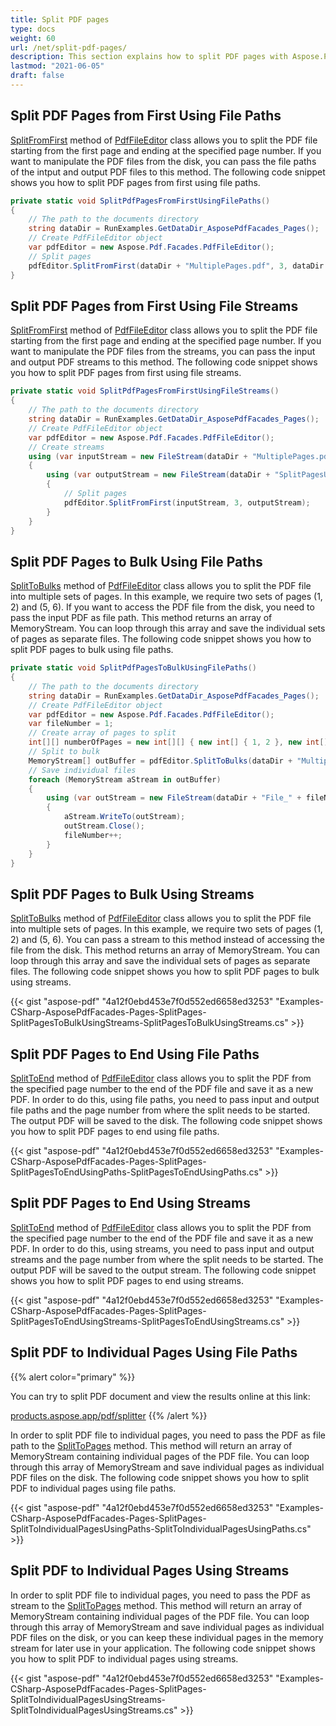 ```yaml
---
title: Split PDF pages
type: docs
weight: 60
url: /net/split-pdf-pages/
description: This section explains how to split PDF pages with Aspose.PDF Facades using PdfFileEditor class.
lastmod: "2021-06-05"
draft: false
---
```

<script type="application/ld+json">
{
    "@context": "https://schema.org",
    "@type": "TechArticle",
    "headline": "Split PDF pages",
    "alternativeHeadline": "Effortlessly Split PDF Pages via File Paths and Streams",
    "abstract": "The new Split PDF Pages feature in Aspose.PDF for .NET allows users to efficiently divide PDF documents into various segments using the PdfFileEditor class. This functionality supports splitting from the first page to a specified page, splitting into bulk sets, and even isolating individual pages, all through file paths or streams, providing versatile options for PDF manipulation",
    "author": {
        "@type": "Person",
        "name": "Anastasiia Holub",
        "givenName": "Anastasiia",
        "familyName": "Holub",
        "url": "https://www.linkedin.com/in/anastasiia-holub-750430225/"
    },
    "genre": "pdf document generation",
    "wordcount": "1017",
    "proficiencyLevel": "Beginner",
    "publisher": {
        "@type": "Organization",
        "name": "Aspose.PDF for .NET",
        "url": "https://products.aspose.com/pdf",
        "logo": "https://www.aspose.cloud/templates/aspose/img/products/pdf/aspose_pdf-for-net.svg",
        "alternateName": "Aspose",
        "sameAs": [
            "https://facebook.com/aspose.pdf/",
            "https://twitter.com/asposepdf",
            "https://www.youtube.com/channel/UCmV9sEg_QWYPi6BJJs7ELOg/featured",
            "https://www.linkedin.com/company/aspose",
            "https://stackoverflow.com/questions/tagged/aspose",
            "https://aspose.quora.com/",
            "https://aspose.github.io/"
        ],
        "contactPoint": [
            {
                "@type": "ContactPoint",
                "telephone": "+1 903 306 1676",
                "contactType": "sales",
                "areaServed": "US",
                "availableLanguage": "en"
            },
            {
                "@type": "ContactPoint",
                "telephone": "+44 141 628 8900",
                "contactType": "sales",
                "areaServed": "GB",
                "availableLanguage": "en"
            },
            {
                "@type": "ContactPoint",
                "telephone": "+61 2 8006 6987",
                "contactType": "sales",
                "areaServed": "AU",
                "availableLanguage": "en"
            }
        ]
    },
    "url": "/net/split-pdf-pages/",
    "mainEntityOfPage": {
        "@type": "WebPage",
        "@id": "/net/split-pdf-pages/"
    },
    "dateModified": "2024-11-25",
    "description": "Aspose.PDF can perform not only simple and easy tasks but also cope with more complex goals. Check the next section for advanced users and developers."
}
</script>

## Split PDF Pages from First Using File Paths

[SplitFromFirst](https://reference.aspose.com/pdf/net/aspose.pdf.facades.pdffileeditor/splitfromfirst/methods/1) method of [PdfFileEditor](https://reference.aspose.com/pdf/net/aspose.pdf.facades/pdffileeditor) class allows you to split the PDF file starting from the first page and ending at the specified page number. If you want to manipulate the PDF files from the disk, you can pass the file paths of the intput and output PDF files to this method. The following code snippet shows you how to split PDF pages from first using file paths.

```csharp
private static void SplitPdfPagesFromFirstUsingFilePaths()
{
    // The path to the documents directory
    string dataDir = RunExamples.GetDataDir_AsposePdfFacades_Pages();
    // Create PdfFileEditor object
    var pdfEditor = new Aspose.Pdf.Facades.PdfFileEditor();
    // Split pages
    pdfEditor.SplitFromFirst(dataDir + "MultiplePages.pdf", 3, dataDir + "SplitPagesUsingPaths_out.pdf");
}
```

## Split PDF Pages from First Using File Streams

[SplitFromFirst](https://reference.aspose.com/pdf/net/aspose.pdf.facades.pdffileeditor/splitfromfirst/methods/1)  method of [PdfFileEditor](https://reference.aspose.com/pdf/net/aspose.pdf.facades/pdffileeditor) class allows you to split the PDF file starting from the first page and ending at the specified page number. If you want to manipulate the PDF files from the streams, you can pass the input and output PDF streams to this method. The following code snippet shows you how to split PDF pages from first using file streams.

```csharp
private static void SplitPdfPagesFromFirstUsingFileStreams()
{
    // The path to the documents directory
    string dataDir = RunExamples.GetDataDir_AsposePdfFacades_Pages();
    // Create PdfFileEditor object
    var pdfEditor = new Aspose.Pdf.Facades.PdfFileEditor();
    // Create streams
    using (var inputStream = new FileStream(dataDir + "MultiplePages.pdf", FileMode.Open))
    {
        using (var outputStream = new FileStream(dataDir + "SplitPagesUsingStreams_out.pdf", FileMode.Create))
        {
            // Split pages
            pdfEditor.SplitFromFirst(inputStream, 3, outputStream);
        }
    }
}
```

## Split PDF Pages to Bulk Using File Paths

[SplitToBulks](https://reference.aspose.com/pdf/net/aspose.pdf.facades/pdffileeditor/methods/splittobulks/index) method of [PdfFileEditor](https://reference.aspose.com/pdf/net/aspose.pdf.facades/pdffileeditor) class allows you to split the PDF file into multiple sets of pages. In this example, we require two sets of pages (1, 2) and (5, 6). If you want to access the PDF file from the disk, you need to pass the input PDF as file path. This method returns an array of MemoryStream. You can loop through this array and save the individual sets of pages as separate files. The following code snippet shows you how to split PDF pages to bulk using file paths.

```csharp
private static void SplitPdfPagesToBulkUsingFilePaths()
{
    // The path to the documents directory
    string dataDir = RunExamples.GetDataDir_AsposePdfFacades_Pages();
    // Create PdfFileEditor object
    var pdfEditor = new Aspose.Pdf.Facades.PdfFileEditor();
    var fileNumber = 1;
    // Create array of pages to split
    int[][] numberOfPages = new int[][] { new int[] { 1, 2 }, new int[] { 3, 4 } };
    // Split to bulk
    MemoryStream[] outBuffer = pdfEditor.SplitToBulks(dataDir + "MultiplePages.pdf", numberOfPages);
    // Save individual files
    foreach (MemoryStream aStream in outBuffer)
    {
        using (var outStream = new FileStream(dataDir + "File_" + fileNumber.ToString() + "_out.pdf", FileMode.Create))
        {
            aStream.WriteTo(outStream);
            outStream.Close();
            fileNumber++;
        }
    }
}
```

## Split PDF Pages to Bulk Using Streams

[SplitToBulks](https://reference.aspose.com/pdf/net/aspose.pdf.facades/pdffileeditor/methods/splittobulks/index) method of [PdfFileEditor](https://reference.aspose.com/pdf/net/aspose.pdf.facades/pdffileeditor) class allows you to split the PDF file into multiple sets of pages. In this example, we require two sets of pages (1, 2) and (5, 6). You can pass a stream to this method instead of accessing the file from the disk. This method returns an array of MemoryStream. You can loop through this array and save the individual sets of pages as separate files. The following code snippet shows you how to split PDF pages to bulk using streams.

{{< gist "aspose-pdf" "4a12f0ebd453e7f0d552ed6658ed3253" "Examples-CSharp-AsposePdfFacades-Pages-SplitPages-SplitPagesToBulkUsingStreams-SplitPagesToBulkUsingStreams.cs" >}}

## Split PDF Pages to End Using File Paths

[SplitToEnd](https://reference.aspose.com/pdf/net/aspose.pdf.facades/pdffileeditor/methods/splittoend/index) method of [PdfFileEditor](https://reference.aspose.com/pdf/net/aspose.pdf.facades/pdffileeditor) class allows you to split the PDF from the specified page number to the end of the PDF file and save it as a new PDF. In order to do this, using file paths, you need to pass input and output file paths and the page number from where the split needs to be started. The output PDF will be saved to the disk. The following code snippet shows you how to split PDF pages to end using file paths.

{{< gist "aspose-pdf" "4a12f0ebd453e7f0d552ed6658ed3253" "Examples-CSharp-AsposePdfFacades-Pages-SplitPages-SplitPagesToEndUsingPaths-SplitPagesToEndUsingPaths.cs" >}}

## Split PDF Pages to End Using Streams

[SplitToEnd](https://reference.aspose.com/pdf/net/aspose.pdf.facades/pdffileeditor/methods/splittoend/index) method of [PdfFileEditor](https://reference.aspose.com/pdf/net/aspose.pdf.facades/pdffileeditor) class allows you to split the PDF from the specified page number to the end of the PDF file and save it as a new PDF. In order to do this, using streams, you need to pass input and output streams and the page number from where the split needs to be started. The output PDF will be saved to the output stream. The following code snippet shows you how to split PDF pages to end using streams.

{{< gist "aspose-pdf" "4a12f0ebd453e7f0d552ed6658ed3253" "Examples-CSharp-AsposePdfFacades-Pages-SplitPages-SplitPagesToEndUsingStreams-SplitPagesToEndUsingStreams.cs" >}}

## Split PDF to Individual Pages Using File Paths

{{% alert color="primary" %}}

You can try to split PDF document and view the results online at this link:

[products.aspose.app/pdf/splitter](https://products.aspose.app/pdf/splitter) {{% /alert %}}

In order to split PDF file to individual pages, you need to pass the PDF as file path to the [SplitToPages](https://reference.aspose.com/pdf/net/aspose.pdf.facades/pdffileeditor/methods/splittopages/index) method. This method will return an array of MemoryStream containing individual pages of the PDF file. You can loop through this array of MemoryStream and save individual pages as individual PDF files on the disk. The following code snippet shows you how to split PDF to individual pages using file paths.

{{< gist "aspose-pdf" "4a12f0ebd453e7f0d552ed6658ed3253" "Examples-CSharp-AsposePdfFacades-Pages-SplitPages-SplitToIndividualPagesUsingPaths-SplitToIndividualPagesUsingPaths.cs" >}}

## Split PDF to Individual Pages Using Streams

In order to split PDF file to individual pages, you need to pass the PDF as stream to the [SplitToPages](https://reference.aspose.com/pdf/net/aspose.pdf.facades/pdffileeditor/methods/splittopages/index) method. This method will return an array of MemoryStream containing individual pages of the PDF file. You can loop through this array of MemoryStream and save individual pages as individual PDF files on the disk, or you can keep these individual pages in the memory stream for later use in your application. The following code snippet shows you how to split PDF to individual pages using streams.

{{< gist "aspose-pdf" "4a12f0ebd453e7f0d552ed6658ed3253" "Examples-CSharp-AsposePdfFacades-Pages-SplitPages-SplitToIndividualPagesUsingStreams-SplitToIndividualPagesUsingStreams.cs" >}}
